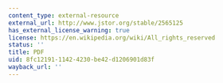 ```yaml
---
content_type: external-resource
external_url: http://www.jstor.org/stable/2565125
has_external_license_warning: true
license: https://en.wikipedia.org/wiki/All_rights_reserved
status: ''
title: PDF
uid: 8fc12191-1142-4230-be42-d1206901d83f
wayback_url: ''
---
```

